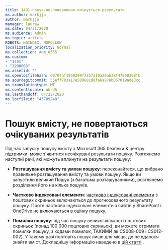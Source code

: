 ```yaml
---
title: 1491-пошук-не-повернення-очікується-результати
ms.author: markjjo
author: markjjo
manager: lauraw
ms.date: 04/21/2020
ms.audience: Admin
ms.topic: article
ROBOTS: NOINDEX, NOFOLLOW
localization_priority: Normal
ms.collection: Adm_O365
ms.custom:
- "1491"
- "3200003"
ms.assetid: ''
ms.openlocfilehash: d0707af19b0299f7257a10a20ab38f47860308fb
ms.sourcegitcommit: 55eff703a17e500681d8fa6a87eb067019ade3cc
ms.translationtype: MT
ms.contentlocale: uk-UA
ms.lasthandoff: 04/22/2020
ms.locfileid: "43709248"
---
```

# <a name="content-search-not-returning-expected-results"></a>Пошук вмісту, не повертаються очікуваних результатів

Під час запуску пошуку вмісту з Microsoft 365 безпеки & центру підтримки, може з'явитися неочікувані результати пошуку. Розглянемо наступні речі, які можуть вплинути на результати пошуку:

- **Розташування вмісту та умови пошуку**: переконайтеся, що вибрано правильне розташування вмісту та умови пошуку. Якщо ви запустили великий Пошук (з багатьма розташуваннями), розглянемо розділення його на кілька пошуків.

- **Частково індексовані елементи**: [частково індексовані елементи](https://docs.microsoft.com/office365/securitycompliance/partially-indexed-items-in-content-search) з поштових скриньок включаються до прогнозованого результату пошуку. Проте частково індексовані елементи з сайтів у SharePoint і OneDrive не включаються в оцінку пошуку.

- **Помилки пошуку**: під час пошуку великої кількості поштових скриньок (понад 100 000 поштових скриньок), ви можете отримати помилки пошуку, з кодами помилок, ТАКИМИ як CS008-009 і CS012-002). У такому разі повторіть пошук лише для місць, де не вдалося знайти вміст. Докладнішу інформацію наведено в [цій статті](https://docs.microsoft.com/office365/securitycompliance/retry-failed-content-search) .
